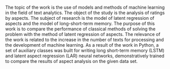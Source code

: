 The topic of the work is the use of models and methods of machine learning in the field of text analytics.
The object of the study is the analysis of ratings by aspects.
The subject of research is the model of latent regression of aspects and the model of long-short-term memory.
The purpose of this work is to compare the performance of classical methods of solving the problem with the method of latent regression of aspects.
The relevance of the work is related to the increase in the number of texts for processing and the development of machine learning.
As a result of the work in Python, a set of auxiliary classes was built for writing long short-term memory (LSTM) and latent aspect regression (LAR) neural networks, demonstratively trained to compare the results of aspect analysis on the given data set.
